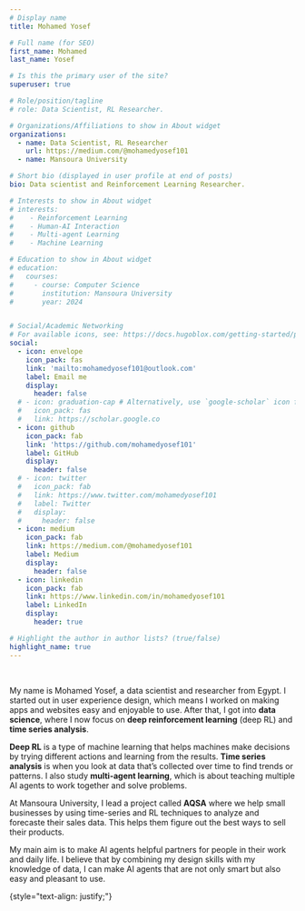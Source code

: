 ```yaml
---
# Display name
title: Mohamed Yosef

# Full name (for SEO)
first_name: Mohamed
last_name: Yosef

# Is this the primary user of the site?
superuser: true

# Role/position/tagline
# role: Data Scientist, RL Researcher.

# Organizations/Affiliations to show in About widget
organizations:
  - name: Data Scientist, RL Researcher
    url: https://medium.com/@mohamedyosef101
  - name: Mansoura University

# Short bio (displayed in user profile at end of posts)
bio: Data scientist and Reinforcement Learning Researcher.

# Interests to show in About widget
# interests:
#    - Reinforcement Learning
#    - Human-AI Interaction
#    - Multi-agent Learning
#    - Machine Learning

# Education to show in About widget
# education:
#   courses:
#     - course: Computer Science
#       institution: Mansoura University
#       year: 2024


# Social/Academic Networking
# For available icons, see: https://docs.hugoblox.com/getting-started/page-builder/#icons
social:
  - icon: envelope
    icon_pack: fas
    link: 'mailto:mohamedyosef101@outlook.com'
    label: Email me
    display: 
      header: false
  # - icon: graduation-cap # Alternatively, use `google-scholar` icon from `ai` icon pack
  #   icon_pack: fas
  #   link: https://scholar.google.co
  - icon: github
    icon_pack: fab
    link: 'https://github.com/mohamedyosef101'
    label: GitHub
    display:
      header: false
  # - icon: twitter
  #   icon_pack: fab
  #   link: https://www.twitter.com/mohamedyosef101
  #   label: Twitter
  #   display: 
  #     header: false
  - icon: medium
    icon_pack: fab
    link: https://medium.com/@mohamedyosef101
    label: Medium
    display: 
      header: false
  - icon: linkedin
    icon_pack: fab
    link: https://www.linkedin.com/in/mohamedyosef101
    label: LinkedIn
    display: 
      header: true

# Highlight the author in author lists? (true/false)
highlight_name: true
---
```


<br>

My name is Mohamed Yosef, a data scientist and researcher from Egypt. I started out in user experience design, which means I worked on making apps and websites easy and enjoyable to use. After that, I got into **data science**, where I now focus on **deep reinforcement learning** (deep RL) and **time series analysis**.

**Deep RL** is a type of machine learning that helps machines make decisions by trying different actions and learning from the results. **Time series analysis** is when you look at data that’s collected over time to find trends or patterns. I also study **multi-agent learning**, which is about teaching multiple AI agents to work together and solve problems.

At Mansoura University, I lead a project called **AQSA** where we help small businesses by using time-series and RL techniques to analyze and forecaste their sales data. This helps them figure out the best ways to sell their products.

My main aim is to make AI agents helpful partners for people in their work and daily life. I believe that by combining my design skills with my knowledge of data, I can make AI agents that are not only smart but also easy and pleasant to use.

{style="text-align: justify;"}
